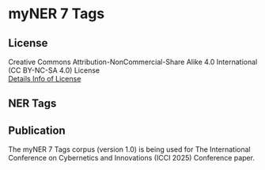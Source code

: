 # myNER 7 Tags


## License

Creative Commons Attribution-NonCommercial-Share Alike 4.0 International (CC BY-NC-SA 4.0) License  
[Details Info of License](https://creativecommons.org/licenses/by-nc-sa/4.0/)  

## NER Tags

## Publication

The myNER 7 Tags corpus (version 1.0) is being used for The International Conference on Cybernetics and Innovations (ICCI 2025) Conference paper.  
